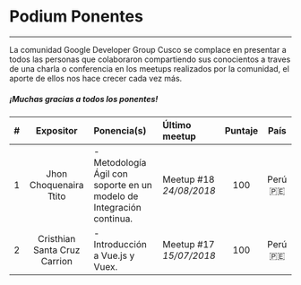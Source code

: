 # Podium Ponentes
---------------
La comunidad Google Developer Group Cusco se complace en presentar a todos las personas que colaboraron compartiendo sus conocientos a traves de una charla o conferencia en los meetups realizados por la comunidad, el aporte de ellos nos hace crecer cada vez más. 

##### ¡Muchas gracias a todos los ponentes!

| # | Expositor | Ponencia(s) | Último meetup | Puntaje | País |
| :--------: | :--------: | :--------- | :--------- | :--------: | :--------: |
| 1   | Jhon Choquenaira Ttito   | - Metodología Ágil con soporte en un modelo de Integración continua. | Meetup #18<br/> *24/08/2018* | 100  | Perú 🇵🇪|
| 2 | Cristhian Santa Cruz Carrion | - Introducción a Vue.js y Vuex. | Meetup #17<br/> *15/07/2018* | 100 | Perú 🇵🇪 |
